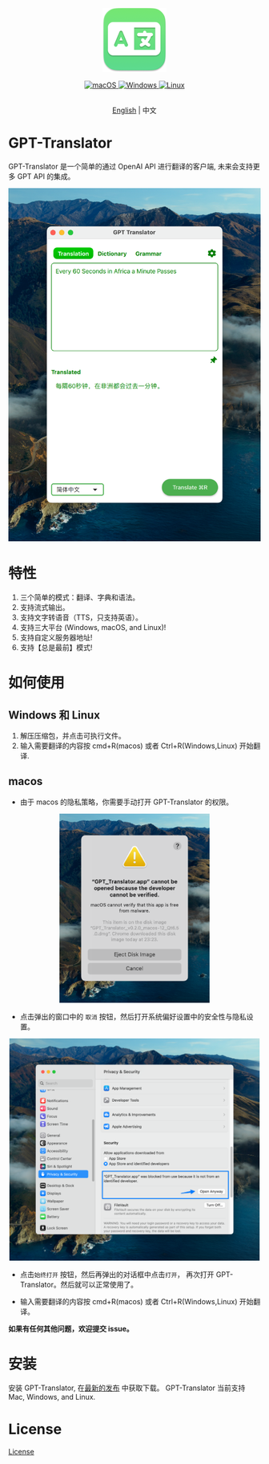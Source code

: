 <!--
 * @Date: 2023-04-10 19:41:40
 * @LastEditors: JessGuo
 * @LastEditTime: 2023-04-13 23:36:42
 * @FilePath: /GPT_Translator/README_zh.md
-->

<p align="center">
  <a  target="_blank">
    <img alt="logo" width="128px" height="128px" src="https://raw.githubusercontent.com/JesseGuoX/GPT-Translator/master/GPT_Translator.png" />
  </a>
</p>


<p align="center">
 
  <a href="https://github.com/JesseGuoX/GPT-Translator/releases" target="_blank">
    <img alt="macOS" src="https://img.shields.io/badge/-macOS-black?style=flat-square&logo=apple&logoColor=white" />
  </a>

  <a href="https://github.com/JesseGuoX/GPT-Translator/releases" target="_blank">
    <img alt="Windows" src="https://img.shields.io/badge/-Windows-blue?style=flat-square&logo=windows&logoColor=white" />
  </a>

  <a href="https://github.com/JesseGuoX/GPT-Translator/releases" target="_blank">
    <img alt="Linux" src="https://img.shields.io/badge/-Linux-yellow?style=flat-square&logo=linux&logoColor=white" />
  </a>
</p>


<p align="center">
    <br> <a href="README.md">English</a> | 中文
</p>

# GPT-Translator

  GPT-Translator 是一个简单的通过 OpenAI API 进行翻译的客户端, 未来会支持更多 GPT API 的集成。

<p align="center">
  <a  target="_blank">
    <img alt="logo" width="512px" src="https://raw.githubusercontent.com/JesseGuoX/GPT-Translator/master/doc/screenshot.png" />
  </a>
</p>



# 特性

1. 三个简单的模式：翻译、字典和语法。
2. 支持流式输出。
3. 支持文字转语音（TTS，只支持英语）。
4. 支持三大平台 (Windows, macOS, and Linux)!
5. 支持自定义服务器地址!
6. 支持【总是最前】模式!

# 如何使用

## Windows 和 Linux

  1. 解压压缩包，并点击可执行文件。
  2. 输入需要翻译的内容按 cmd+R(macos) 或者 Ctrl+R(Windows,Linux) 开始翻译.

## macos


  * 由于 macos 的隐私策略，你需要手动打开 GPT-Translator 的权限。
  
<p align="center">
  <a  target="_blank">
    <img  width="300px"  src="https://raw.githubusercontent.com/JesseGuoX/GPT-Translator/master/doc/verfiywarning.png" />
  </a>
</p>

  * 点击弹出的窗口中的 `取消` 按钮，然后打开系统偏好设置中的安全性与隐私设置。
  
<p align="center">
  <a  target="_blank">
    <img  width="500px"  src="https://raw.githubusercontent.com/JesseGuoX/GPT-Translator/master/doc/p&s.png" />
  </a>
</p>

  * 点击`始终打开` 按钮，然后再弹出的对话框中点击`打开`， 再次打开 GPT-Translator。然后就可以正常使用了。

  * 输入需要翻译的内容按 cmd+R(macos) 或者 Ctrl+R(Windows,Linux) 开始翻译。

 **如果有任何其他问题，欢迎提交 issue。**


# 安装

 安装 GPT-Translator, 在[最新的发布](https://github.com/JesseGuoX/GPT-Translator/releases/latest) 中获取下载。 GPT-Translator 当前支持 Mac, Windows, and Linux.

# License

[License](https://raw.githubusercontent.com/JesseGuoX/GPT-Translator/master/License)

